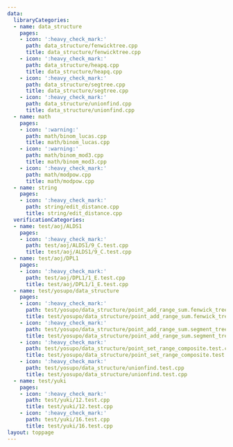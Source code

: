 ```yaml
---
data:
  libraryCategories:
  - name: data_structure
    pages:
    - icon: ':heavy_check_mark:'
      path: data_structure/fenwicktree.cpp
      title: data_structure/fenwicktree.cpp
    - icon: ':heavy_check_mark:'
      path: data_structure/heapq.cpp
      title: data_structure/heapq.cpp
    - icon: ':heavy_check_mark:'
      path: data_structure/segtree.cpp
      title: data_structure/segtree.cpp
    - icon: ':heavy_check_mark:'
      path: data_structure/unionfind.cpp
      title: data_structure/unionfind.cpp
  - name: math
    pages:
    - icon: ':warning:'
      path: math/binom_lucas.cpp
      title: math/binom_lucas.cpp
    - icon: ':warning:'
      path: math/binom_mod3.cpp
      title: math/binom_mod3.cpp
    - icon: ':heavy_check_mark:'
      path: math/modpow.cpp
      title: math/modpow.cpp
  - name: string
    pages:
    - icon: ':heavy_check_mark:'
      path: string/edit_distance.cpp
      title: string/edit_distance.cpp
  verificationCategories:
  - name: test/aoj/ALDS1
    pages:
    - icon: ':heavy_check_mark:'
      path: test/aoj/ALDS1/9_C.test.cpp
      title: test/aoj/ALDS1/9_C.test.cpp
  - name: test/aoj/DPL1
    pages:
    - icon: ':heavy_check_mark:'
      path: test/aoj/DPL1/1_E.test.cpp
      title: test/aoj/DPL1/1_E.test.cpp
  - name: test/yosupo/data_structure
    pages:
    - icon: ':heavy_check_mark:'
      path: test/yosupo/data_structure/point_add_range_sum.fenwick_tree.test.cpp
      title: test/yosupo/data_structure/point_add_range_sum.fenwick_tree.test.cpp
    - icon: ':heavy_check_mark:'
      path: test/yosupo/data_structure/point_add_range_sum.segment_tree.test.cpp
      title: test/yosupo/data_structure/point_add_range_sum.segment_tree.test.cpp
    - icon: ':heavy_check_mark:'
      path: test/yosupo/data_structure/point_set_range_composite.test.cpp
      title: test/yosupo/data_structure/point_set_range_composite.test.cpp
    - icon: ':heavy_check_mark:'
      path: test/yosupo/data_structure/unionfind.test.cpp
      title: test/yosupo/data_structure/unionfind.test.cpp
  - name: test/yuki
    pages:
    - icon: ':heavy_check_mark:'
      path: test/yuki/12.test.cpp
      title: test/yuki/12.test.cpp
    - icon: ':heavy_check_mark:'
      path: test/yuki/16.test.cpp
      title: test/yuki/16.test.cpp
layout: toppage
---
```

